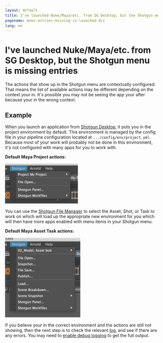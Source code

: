 ```yaml
---
layout: default
title: I've launched Nuke/Maya/etc. from SG Desktop, but the Shotgun menu is missing entries
pagename: menu-entries-missing-in-launched-dcc
lang: en
---
```


# I've launched Nuke/Maya/etc. from SG Desktop, but the Shotgun menu is missing entries

The actions that show up in the Shotgun menu are contextually configured. That means the list of available actions may be different depending on the context your in.
It's possible you may not be seeing the app your after because your in the wrong context.

## Example

When you launch an application from [Shotgun Desktop](https://support.shotgunsoftware.com/entries/95442947), it puts you in the project environment by default. This environment is managed by the config file in your pipeline configuration located at `.../config/env/project.yml`. Because most of your work will probably not be done in this environment, it's not configured with many apps for you to work with.

**Default Maya Project actions:**

![Shotgun Menu project actions](images/shotgun_menu_project_actions.png)

You can use the [Shotgun File Manager](https://support.shotgunsoftware.com/hc/en-us/articles/219033088-Your-Work-Files) to select the Asset, Shot, or Task to work on which will load up the appropriate new environment for you which will then have more apps enabled with menu items in your Shotgun menu.

**Default Maya Asset Task actions:**

![Shotgun Menu project actions](images/shotgun_menu_asset_step_actions.png)

If you believe your in the correct environment and the actions are still not showing, then the next step is to check the relevant [log](where-are-my-log-files.md), and see if there are any errors.
You may need to [enable debug logging](turn-debug-logging-on.md) to get the full output.
